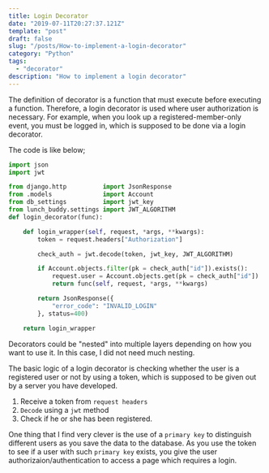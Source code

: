 ```yaml
---
title: Login Decorator
date: "2019-07-11T20:27:37.121Z"
template: "post"
draft: false
slug: "/posts/How-to-implement-a-login-decorator"
category: "Python"
tags:
  - "decorator"
description: "How to implement a login decorator"
---
```


The definition of decorator is a function that must execute before executing a function. Therefore, a login decorator is used where user authorization is necessary. For example, when you look up a registered-member-only event, you must be logged in, which is supposed to be done via a login decorator.

The code is like below;

```python
import json
import jwt

from django.http          import JsonResponse
from .models              import Account
from db_settings          import jwt_key
from lunch_buddy.settings import JWT_ALGORITHM
def login_decorator(func):

    def login_wrapper(self, request, *args, **kwargs):
        token = request.headers["Authorization"]

        check_auth = jwt.decode(token, jwt_key, JWT_ALGORITHM)

        if Account.objects.filter(pk = check_auth["id"]).exists():
            request.user = Account.objects.get(pk = check_auth["id"])
            return func(self, request, *args, **kwargs)

        return JsonResponse({
            "error_code": "INVALID_LOGIN"
        }, status=400)

    return login_wrapper
```

Decorators could be "nested" into multiple layers depending on how you want to use it. In this case, I did not need much nesting.

The basic logic of a login decorator is checking whether the user is a registered user or not by using a token, which is supposed to be given out by a server you have developed.

1. Receive a token from `request headers`
2. `Decode` using a `jwt` method
3. Check if he or she has been registered.

One thing that I find very clever is the use of a `primary key` to distinguish different users as you save the data to the database. As you use the token to see if a user with such `primary key` exists, you give the user authorizaion/authentication to access a page which requires a login.
